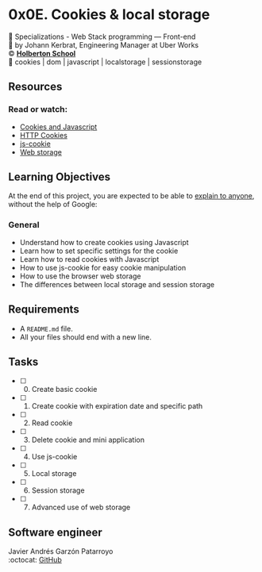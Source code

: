 # 0x0E. Cookies & local storage
:open_file_folder: Specializations - Web Stack programming ― Front-end  
:bust_in_silhouette: by Johann Kerbrat, Engineering Manager at Uber Works  
:copyright: **[Holberton School](https://www.holbertonschool.com/)**  
:bookmark: cookies | dom | javascript | localstorage | sessionstorage

## Resources
### Read or watch:
* [Cookies and Javascript](https://www.w3schools.com/js/js_cookies.asp)
* [HTTP Cookies](https://developer.mozilla.org/en-US/docs/Web/HTTP/Cookies)
* [js-cookie](https://github.com/js-cookie/js-cookie)
* [Web storage](https://www.w3schools.com/html/html5_webstorage.asp)

## Learning Objectives
At the end of this project, you are expected to be able to [explain to anyone](https://fs.blog/2012/04/feynman-technique/), without the help of Google:
### General
* Understand how to create cookies using Javascript
* Learn how to set specific settings for the cookie
* Learn how to read cookies with Javascript
* How to use js-cookie for easy cookie manipulation
* How to use the browser web storage
* The differences between local storage and session storage

## Requirements
* A ```README.md``` file.
* All your files should end with a new line.

## Tasks
* [ ] 0. Create basic cookie
* [ ] 1. Create cookie with expiration date and specific path
* [ ] 2. Read cookie
* [ ] 3. Delete cookie and mini application
* [ ] 4. Use js-cookie
* [ ] 5. Local storage
* [ ] 6. Session storage
* [ ] 7. Advanced use of web storage

## Software engineer
Javier Andrés Garzón Patarroyo  
:octocat: [GitHub](https://github.com/javierandresgp/)
